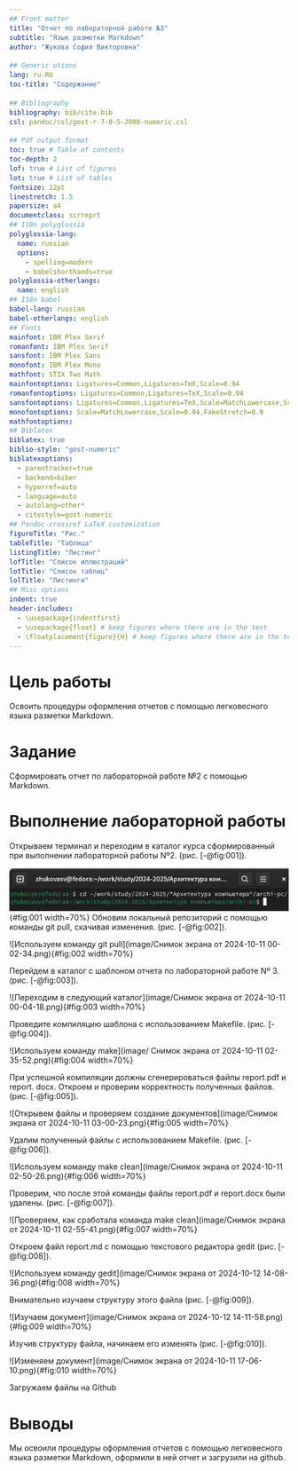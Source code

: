 ```yaml
---
## Front matter
title: "Отчет по лабораторной работе №3"
subtitle: "Язык разметки Markdown"
author: "Жукова София Викторовна"

## Generic otions
lang: ru-RU
toc-title: "Содержание"

## Bibliography
bibliography: bib/cite.bib
csl: pandoc/csl/gost-r-7-0-5-2008-numeric.csl

## Pdf output format
toc: true # Table of contents
toc-depth: 2
lof: true # List of figures
lot: true # List of tables
fontsize: 12pt
linestretch: 1.5
papersize: a4
documentclass: scrreprt
## I18n polyglossia
polyglossia-lang:
  name: russian
  options:
	- spelling=modern
	- babelshorthands=true
polyglossia-otherlangs:
  name: english
## I18n babel
babel-lang: russian
babel-otherlangs: english
## Fonts
mainfont: IBM Plex Serif
romanfont: IBM Plex Serif
sansfont: IBM Plex Sans
monofont: IBM Plex Mono
mathfont: STIX Two Math
mainfontoptions: Ligatures=Common,Ligatures=TeX,Scale=0.94
romanfontoptions: Ligatures=Common,Ligatures=TeX,Scale=0.94
sansfontoptions: Ligatures=Common,Ligatures=TeX,Scale=MatchLowercase,Scale=0.94
monofontoptions: Scale=MatchLowercase,Scale=0.94,FakeStretch=0.9
mathfontoptions:
## Biblatex
biblatex: true
biblio-style: "gost-numeric"
biblatexoptions:
  - parentracker=true
  - backend=biber
  - hyperref=auto
  - language=auto
  - autolang=other*
  - citestyle=gost-numeric
## Pandoc-crossref LaTeX customization
figureTitle: "Рис."
tableTitle: "Таблица"
listingTitle: "Листинг"
lofTitle: "Список иллюстраций"
lotTitle: "Список таблиц"
lolTitle: "Листинги"
## Misc options
indent: true
header-includes:
  - \usepackage{indentfirst}
  - \usepackage{float} # keep figures where there are in the text
  - \floatplacement{figure}{H} # keep figures where there are in the text
---
```


# Цель работы

Освоить процедуры оформления отчетов с помощью легковесного языка разметки Markdown. 

# Задание

Сформировать отчет по лабораторной работе №2 с помощью Markdown. 


# Выполнение лабораторной работы

Открываем терминал и переходим в каталог курса сформированный при выполнении лабораторной работы Nº2. (рис. [-@fig:001]).

![Переходим в нужный каталог](image/31.png){#fig:001 width=70%}
Обновим локальный репозиторий с помощью команды git pull, скачивая изменения. (рис. [-@fig:002]).

![Используем команду git pull](image/Снимок экрана от 2024-10-11 00-02-34.png){#fig:002 width=70%}

Перейдем в каталог с шаблоном отчета по лабораторной работе Nº 3. (рис. [-@fig:003]).

![Переходим в следующий каталог](image/Снимок экрана от 2024-10-11 00-04-18.png){#fig:003 width=70%}

Проведите компиляцию шаблона с использованием Makefile. (рис. [-@fig:004]).

![Используем команду make](image/ Снимок экрана от 2024-10-11 02-35-52.png){#fig:004 width=70%}

При успешной компиляции должны сгенерироваться файлы report.pdf и report. docx. Откроем и проверим 
корректность полученных файлов. (рис. [-@fig:005]).

![Открывем файлы и проверяем создание документов](image/Снимок экрана от 2024-10-11 03-00-23.png){#fig:005 
width=70%} 

Удалим полученный файлы с использованием Makefile. (рис. [-@fig:006]).

![Используем команду make clean](image/Снимок экрана от 2024-10-11 02-50-26.png){#fig:006 width=70%} 

Проверим, что после этой команды файлы report.pdf и report.docx были удалены. (рис. [-@fig:007]).

![Проверяем, как сработала команда make clean](image/Снимок экрана от 2024-10-11 02-55-41.png){#fig:007 
width=70%}

Откроем файл report.md с помощью текстового редактора gedit (рис. [-@fig:008]).

![Используем команду gedit](image/Снимок экрана от 2024-10-12 14-08-36.png){#fig:008 width=70%}

Внимательно изучаем структуру этого файла (рис. [-@fig:009]).

![Изучаем документ](image/Снимок экрана от 2024-10-12 14-11-58.png){#fig:009 width=70%}

Изучив структуру файла, начинаем его изменять (рис. [-@fig:010]).

![Изменяем документ](image/Снимок экрана от 2024-10-11 17-06-10.png){#fig:010 width=70%}

Загружаем файлы на Github

# Выводы

Мы освоили процедуры оформления отчетов с помощью легковесного языка разметки Markdown, оформили в ней отчет и загрузили на github.


